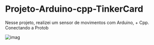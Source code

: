 # Projeto-Arduino-cpp-TinkerCard
 
  Nesse projeto, realizei um sensor de movimentos com Arduino, + Cpp. Conectando a Protob
  
![imag](https://github.com/user-attachments/assets/a318b6ee-bb10-40b8-add4-95fb8471fec1)
